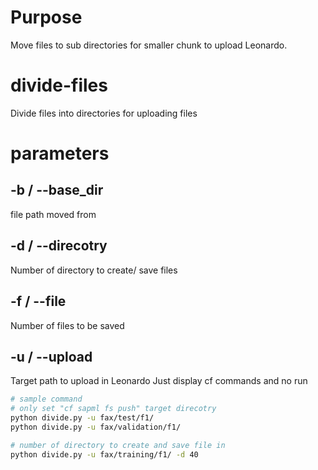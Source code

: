 # Purpose
Move files to sub directories for smaller chunk to upload Leonardo.


# divide-files
Divide files into directories for uploading files


# parameters
## -b / --base_dir
file path moved from

## -d / --direcotry 
Number of directory to create/ save files

## -f / --file
Number of files to be saved


## -u / --upload
Target path to upload in Leonardo
Just display cf commands and no run


```bash
# sample command
# only set "cf sapml fs push" target direcotry 
python divide.py -u fax/test/f1/
python divide.py -u fax/validation/f1/

# number of directory to create and save file in
python divide.py -u fax/training/f1/ -d 40
```